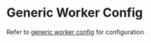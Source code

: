 # Generic Worker Config
Refer to [generic worker config](https://github.com/taskcluster/taskcluster/blob/main/workers/generic-worker/README.md) for configuration
